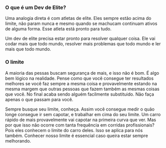 ### O que é um Dev de Elite?

Uma analogia direta é com atletas de elite. Eles sempre estão acima do limite, não param nunca e mesmo quando se machucam continuam ativos de alguma forma. Esse atleta está pronto para tudo.

Um dev de elite precisa estar pronto para resolver qualquer coisa. Ele vai codar mais que todo mundo, resolver mais problemas que todo mundo e ler mais que todo mundo.

### O limite

A maioria das pessas buscam segurança de mais, e isso não é bom. É algo bem lógico na realidade. Pense como que você consegue ter resultados melhores se você faz sempre a mesma coisa e provavelmente estando na mesma margem que outras pessoas que fazem também as mesmas coisas que você. No final acaba sendo alguém facilmente substituido. Não faça apenas o que passam para você.

Sempre busque seu limite, conheça. Assim você consegue medir o quão longe consegue ir sem capotar, e trabalhar em cima do seu limite. Um carro rápido de mais provavelmente vai capotar na primeira curva que ver. Mas por que isso não ocorre com tanta frequência em corridas profissionais? Pois eles conhecem o limite do carro deles. Isso se aplica para nós também. Conhecer nosso limite é essencial caso queira estar sempre melhorando.
